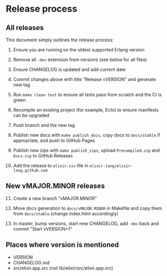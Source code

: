 # Release process

## All releases

This document simply outlines the release process:

1. Ensure you are running on the oldest supported Erlang version

2. Remove all `-dev` extension from versions (see below for all files)

3. Ensure CHANGELOG is updated and add current date

4. Commit changes above with title "Release vVERSION" and generate new tag

5. Run `make clean test` to ensure all tests pass from scratch and the CI is green

6. Recompile an existing project (for example, Ecto) to ensure manifests can be upgraded

7. Push branch and the new tag

8. Publish new docs with `make publish_docs`, copy docs to `docs/stable` if appropriate, and push to GitHub Pages

9. Publish new zips with `make publish_zips`, upload `Precompiled.zip` and `Docs.zip` to GitHub Releases

10. Add the release to `elixir.csv` file in `elixir-lang/elixir-lang.github.com`

## New vMAJOR.MINOR releases

11. Create a new branch "vMAJOR.MINOR"

12. Move docs generation to `docs/vMAJOR.MINOR` in Makefile and copy them from `docs/stable` (change index.html accordingly)

13. In master, bump versions, start new CHANGELOG, add `-dev` back and commit "Start vVERSION+1"

## Places where version is mentioned

* VERSION
* CHANGELOG.md
* src/elixir.app.src (not lib/elixir/src/elixir.app.src)

